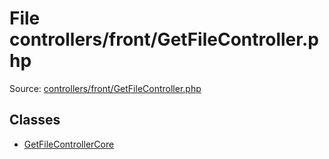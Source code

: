 File controllers/front/GetFileController.php
=========

Source: [controllers/front/GetFileController.php](https://github.com/PrestaShop/PrestaShop/blob/1.5.2.0/controllers/front/GetFileController.php)


Classes
-------

* [GetFileControllerCore](class.GetFileControllerCore.md)

